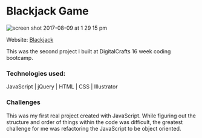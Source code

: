 # Blackjack Game
![screen shot 2017-08-09 at 1 29 15 pm](https://user-images.githubusercontent.com/13789291/29137757-08bc212a-7d07-11e7-8512-3050bd409000.png)

Website: [Blackjack](blackjack.rondawylie.com)

This was the second project I built at DigitalCrafts 16 week coding bootcamp. 

### Technologies used:

JavaScript | jQuery | HTML | CSS | Illustrator

### Challenges

This was my first real project created with JavaScript.  While figuring out the structure and order of things within the code was difficult,
the greatest challenge for me was refactoring the JavaScript to be object oriented.

